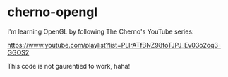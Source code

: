 # cherno-opengl
I'm learning OpenGL by following The Cherno's YouTube series:

https://www.youtube.com/playlist?list=PLlrATfBNZ98foTJPJ_Ev03o2oq3-GGOS2

This code is not gaurentied to work, haha!
